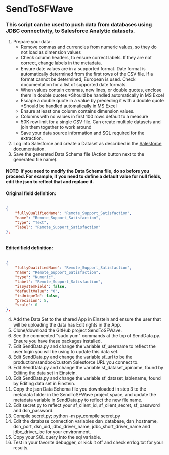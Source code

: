 # SendToSFWave
### This script can be used to push data from databases using JDBC connectivity, to Salesforce Analytic datasets.

1. Prepare your data:
    - Remove commas and currencies from numeric values, so they do not load as dimension values
    - Check column headers, to ensure correct labels.  If they are not correct, change labels in the metadata.
    - Ensure date values are in a supported format.  Date format is automatically determined from the first rows of the CSV file.  If a format cannot be determined, European is used.  Check documentation for a list of supported date formats.
    - When values contain commas, new lines, or double quotes, enclose them in double quotes *Should be handled automatically in MS Excel
    - Escape a double quote in a value by preceding it with a double quote *Should be handled automatically in MS Excel
    - Ensure at least one column contains dimension values.
    - Columns with no values in first 100 rows default to a measure
    - 50K row limit for a single CSV file.  Can create multiple datasets and join them together to work around
    - Save your data source information and SQL required for the extraction.
2. Log into Salesforce and create a Dataset as described in the [Salesforce documentation](https://help.salesforce.com/articleView?id=bi_dataset_create.htm&type=5). 
3. Save the generated Data Schema file (Action button next to the generated file name). 

#### NOTE: If you need to modify the Data Schema file, do so before you proceed. For example, if you need to define a default value for null fields, edit the json to reflect that and replace it.

#### Original field definition:

```json

{
    "fullyQualifiedName": "Remote_Support_Satisfaction",
    "name": "Remote_Support_Satisfaction",
    "type": "Text",
    "label": "Remote_Support_Satisfaction"
},
    
```

#### Edited field definition:

```json

{
    "fullyQualifiedName": "Remote_Support_Satisfaction",
    "name": "Remote_Support_Satisfaction",
    "type": "Numeric",
    "label": "Remote_Support_Satisfaction",
    "isSystemField": false,
    "defaultValue": "0",
    "isUniqueId": false,
    "precision": 5,
    "scale": 0 
},

```

4. Add the Data Set to the shared App in Einstein and ensure the user that will be uploading the data has Edit rights in the App.
5. Clone/download the GitHub project SendToSFWave.
6. See the commented "sudo yum" commands at the top of SendData.py. Ensure you have these packages installed.
7. Edit SendData.py and change the variable sf_username to reflect the user login you will be using to update this data set.
8. Edit SendData.py and change the variable sf_url to be the production/sandbox/custom Salesforce URL you connect to.
9. Edit SendData.py and change the variable sf_dataset_apiname, found by Editing the data set in Einstein.
10. Edit SendData.py and change the variable sf_dataset_lablename, found by Editing data set in Einstein.
11. Copy the json Data Schema file you downloaded in step 3 to the metadata folder in the SendToSFWave project space, and update the metadata variable in SendData.py to reflect the new file name.
12. Edit secret.py to reflect your sf_client_id, sf_client_secret, sf_password and dsn_password.
13. Compile secret.py; 
    python -m py_compile secret.py
14. Edit the database connection variables dsn_database, dsn_hostname, dsn_port, dsn_uid, jdbc_driver_name, jdbc_short_driver_name and jdbc_driver_loc for your environment.
15. Copy your SQL query into the sql variable.
16. Test in your favorite debugger, or kick it off and check errlog.txt for your results.
